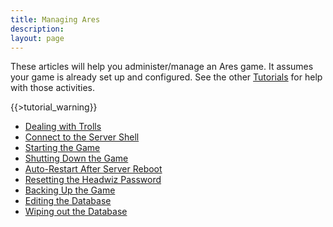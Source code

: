 ```yaml
---
title: Managing Ares
description:
layout: page
---
```


These articles will help you administer/manage an Ares game.  It assumes your game is already set up and configured.  See the other [Tutorials](/tutorials) for help with those activities.

{{>tutorial_warning}}

* [Dealing with Trolls](/tutorials/manage/trolls)
* [Connect to the Server Shell](/tutorials/install/server-shell)
* [Starting the Game](/tutorials/manage/start)
* [Shutting Down the Game](/tutorials/manage/shutdown)
* [Auto-Restart After Server Reboot](/tutorials/manage/restart-after-reboot)
* [Resetting the Headwiz Password](/tutorials/manage/forgot-headwiz-pw)
* [Backing Up the Game](/tutorials/manage/backups)
* [Editing the Database](/tutorials/manage/edit-database)
* [Wiping out the Database](/tutorials/manage/init-db)